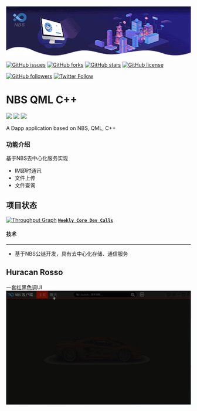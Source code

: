 ![banner](https://github.com/NBSChain/NBS-QML/blob/master/doc/banner.gif)

[![GitHub issues](https://img.shields.io/github/issues/NBSChain/NBS-QML.svg)](https://github.com/NBSChain/NBS-QML/issues)
[![GitHub forks](https://img.shields.io/github/forks/NBSChain/NBS-QML.svg)](https://github.com/NBSChain/NBS-QML/network)
[![GitHub stars](https://img.shields.io/github/stars/NBSChain/NBS-QML.svg)](https://github.com/NBSChain/NBS-QML/stargazers)
[![GitHub license](https://img.shields.io/github/license/NBSChain/NBS-QML.svg)](https://github.com/NBSChain/NBS-QML/blob/master/LICENSE)

[![GitHub followers](https://img.shields.io/github/followers/espadrine.svg?style=social&label=Follow)](https://github.com/lamborqq?tab=following)
[![Twitter Follow](https://img.shields.io/twitter/follow/espadrine.svg?style=social&label=Follow)](https://github.com/NBSChain/NBS-QML)
# NBS QML C++
![](https://img.shields.io/badge/Qt-5.11-blue.svg)
![](https://img.shields.io/badge/QtQuick-2.2-green.svg)
![](https://img.shields.io/badge/C++-red.svg)

A Dapp application based on NBS, QML, C++

### 功能介绍
基于NBS去中心化服务实现
  - IM即时通讯
  - 文件上传
  - 文件查询






## 项目状态
[![Throughput Graph](https://graphs.waffle.io/NBSChain/NBS-QML/throughput.svg)](https://waffle.io/NBSChain/NBS-QML/metrics/throughput)
[**`Weekly Core Dev Calls`**](https://github.com/NBSChain/pm/issues/1)

#### 技术
***
* 基于NBS公链开发，具有去中心化存储、通信服务

## Huracan Rosso
一套红黑色调UI
![](https://github.com/NBSChain/NBS-QML/blob/master/doc/NBS-operator.gif?raw=true)
